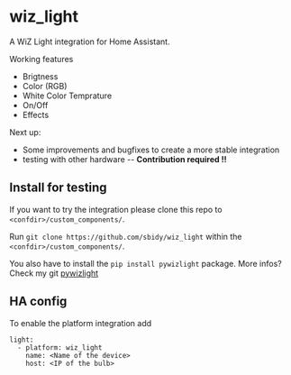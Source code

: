 # wiz_light
A WiZ Light integration for Home Assistant.

Working features 
 - Brigtness
 - Color (RGB)
 - White Color Temprature
 - On/Off
 - Effects

 Next up:
  - Some improvements and bugfixes to create a more stable integration
  - testing with other hardware -- **Contribution required !!**


## Install for testing 
If you want to try the integration please clone this repo to `<confdir>/custom_components/`.

Run `git clone https://github.com/sbidy/wiz_light` within the `<confdir>/custom_components/`.

You also have to install the `pip install pywizlight` package. More infos? Check my git [pywizlight](https://github.com/sbidy/pywizlight)

## HA config
To enable the platform integration add 
```
light:
  - platform: wiz_light
    name: <Name of the device>
    host: <IP of the bulb>
```
